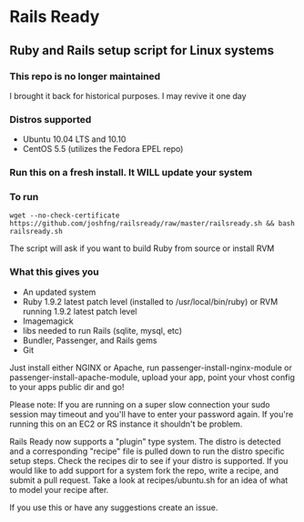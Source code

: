 # Rails Ready

## Ruby and Rails setup script for Linux systems

### This repo is no longer maintained

I brought it back for historical purposes. I may revive it one day

### Distros supported

- Ubuntu 10.04 LTS and 10.10
- CentOS 5.5 (utilizes the Fedora EPEL repo)

### Run this on a fresh install. It WILL update your system

### To run

  ```shell
  wget --no-check-certificate https://github.com/joshfng/railsready/raw/master/railsready.sh && bash railsready.sh
  ```

The script will ask if you want to build Ruby from source or install RVM

### What this gives you

- An updated system
- Ruby 1.9.2 latest patch level (installed to /usr/local/bin/ruby) or RVM running 1.9.2 latest patch level
- Imagemagick
- libs needed to run Rails (sqlite, mysql, etc)
- Bundler, Passenger, and Rails gems
- Git

Just install either NGINX or Apache, run passenger-install-nginx-module or passenger-install-apache-module, upload your app, point your vhost config to your apps public dir and go!

Please note: If you are running on a super slow connection your sudo session may timeout and you'll have to enter your password again. If you're running this on an EC2 or RS instance it shouldn't be problem.

Rails Ready now supports a "plugin" type system. The distro is detected and a corresponding "recipe" file is pulled down to run the distro specific setup steps. Check the recipes dir to see if your distro is supported. If you would like to add support for a system fork the repo, write a recipe, and submit a pull request. Take a look at recipes/ubuntu.sh for an idea of what to model your recipe after.

If you use this or have any suggestions create an issue.
